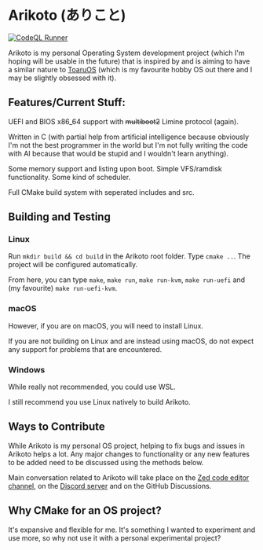 # Arikoto (ありこと)
[![CodeQL Runner](https://github.com/AFellowSpeedrunner/arikoto/actions/workflows/codeql.yml/badge.svg)](https://github.com/AFellowSpeedrunner/arikoto/actions/workflows/codeql.yml)

Arikoto is my personal Operating System development project (which I'm hoping will be usable in the future) that is inspired by and is aiming to have a similar nature to [ToaruOS](https://github.com/klange/toaruos) (which is my favourite hobby OS out there and I may be slightly obsessed with it).

## Features/Current Stuff:
UEFI and BIOS x86_64 support with ~~multiboot2~~ Limine protocol (again).

Written in C (with partial help from artificial intelligence because obviously I'm not the best programmer in the world but I'm not fully writing the code with AI because that would be stupid and I wouldn't learn anything).

Some memory support and listing upon boot.
Simple VFS/ramdisk functionality.
Some kind of scheduler.

Full CMake build system with seperated includes and src.

## Building and Testing

### Linux

Run `mkdir build && cd build` in the Arikoto root folder. Type `cmake ..`. The project will be configured automatically.

From here, you can type `make`, `make run`, `make run-kvm`, `make run-uefi` and (my favourite) `make run-uefi-kvm`.

### macOS

However, if you are on macOS, you will need to install Linux.

If you are not building on Linux and are instead using macOS, do not expect any support for problems that are encountered.

### Windows

While really not recommended, you could use WSL.

I still recommend you use Linux natively to build Arikoto.

## Ways to Contribute

While Arikoto is my personal OS project, helping to fix bugs and issues in Arikoto helps a lot. Any major changes to functionality or any new features to be added need to be discussed using the methods below.

Main conversation related to Arikoto will take place on the [Zed code editor channel](https://zed.dev/channel/Arikoto-19596), on the [Discord server](https://discord.gg/UczSZb7s7B) and on the GitHub Discussions.

## Why CMake for an OS project?

It's expansive and flexible for me. It's something I wanted to experiment and use more, so why not use it with a personal experimental project?
